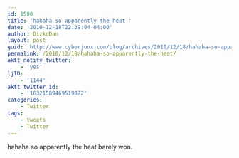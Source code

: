 ```yaml
---
id: 1500
title: 'hahaha so apparently the heat '
date: '2010-12-18T22:39:04-04:00'
author: DizkoDan
layout: post
guid: 'http://www.cyberjunx.com/blog/archives/2010/12/18/hahaha-so-apparently-the-heat/'
permalink: /2010/12/18/hahaha-so-apparently-the-heat/
aktt_notify_twitter:
    - 'yes'
ljID:
    - '1144'
aktt_twitter_id:
    - '16321589469519872'
categories:
    - Twitter
tags:
    - tweets
    - Twitter
---
```


hahaha so apparently the heat barely won.